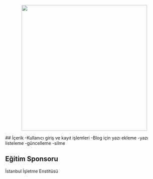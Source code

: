 <p align="center"><img src="https://res.cloudinary.com/dtfbvvkyp/image/upload/v1566331377/laravel-logolockup-cmyk-red.svg" width="400"></p>
## İçerik
-Kullanıcı giriş ve kayıt işlemleri
-Blog için yazı ekleme
-yazı listeleme
-güncelleme
-silme

## Eğitim Sponsoru
İstanbul İşletme Enstitüsü
